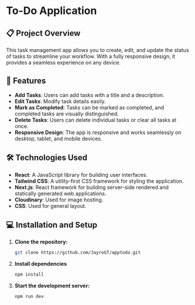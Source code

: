 # To-Do Application

## 📋 Project Overview

This task management app allows you to create, edit, and update the status of tasks to streamline your workflow. With a fully responsive design, it provides a seamless experience on any device.

## 🚀 Features

- **Add Tasks**: Users can add tasks with a title and a description.
- **Edit Tasks**: Modify task details easily.
- **Mark as Completed**: Tasks can be marked as completed, and completed tasks are visually distinguished.
- **Delete Tasks**: Users can delete individual tasks or clear all tasks at once.
- **Responsive Design**: The app is responsive and works seamlessly on desktop, tablet, and mobile devices.

## 🛠️ Technologies Used

- **React**: A JavaScript library for building user interfaces.
- **Tailwind CSS**: A utility-first CSS framework for styling the application.
- **Next.js**: React framework for building server-side rendered and statically generated web applications.
- **Cloudinary**: Used for image hosting.
- **CSS**: Used for general layout.
  
## 💻 Installation and Setup

1. **Clone the repository:**
   ```bash
   git clone https://github.com/JayroGT/apptodo.git
2. **Install dependencies**
   ```bash
   npm install

3. **Start the development server:**
    ```bash
    npm run dev
